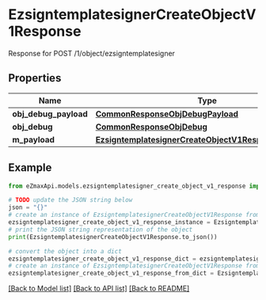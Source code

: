 # EzsigntemplatesignerCreateObjectV1Response

Response for POST /1/object/ezsigntemplatesigner

## Properties

Name | Type | Description | Notes
------------ | ------------- | ------------- | -------------
**obj_debug_payload** | [**CommonResponseObjDebugPayload**](CommonResponseObjDebugPayload.md) |  | 
**obj_debug** | [**CommonResponseObjDebug**](CommonResponseObjDebug.md) |  | [optional] 
**m_payload** | [**EzsigntemplatesignerCreateObjectV1ResponseMPayload**](EzsigntemplatesignerCreateObjectV1ResponseMPayload.md) |  | 

## Example

```python
from eZmaxApi.models.ezsigntemplatesigner_create_object_v1_response import EzsigntemplatesignerCreateObjectV1Response

# TODO update the JSON string below
json = "{}"
# create an instance of EzsigntemplatesignerCreateObjectV1Response from a JSON string
ezsigntemplatesigner_create_object_v1_response_instance = EzsigntemplatesignerCreateObjectV1Response.from_json(json)
# print the JSON string representation of the object
print(EzsigntemplatesignerCreateObjectV1Response.to_json())

# convert the object into a dict
ezsigntemplatesigner_create_object_v1_response_dict = ezsigntemplatesigner_create_object_v1_response_instance.to_dict()
# create an instance of EzsigntemplatesignerCreateObjectV1Response from a dict
ezsigntemplatesigner_create_object_v1_response_from_dict = EzsigntemplatesignerCreateObjectV1Response.from_dict(ezsigntemplatesigner_create_object_v1_response_dict)
```
[[Back to Model list]](../README.md#documentation-for-models) [[Back to API list]](../README.md#documentation-for-api-endpoints) [[Back to README]](../README.md)


